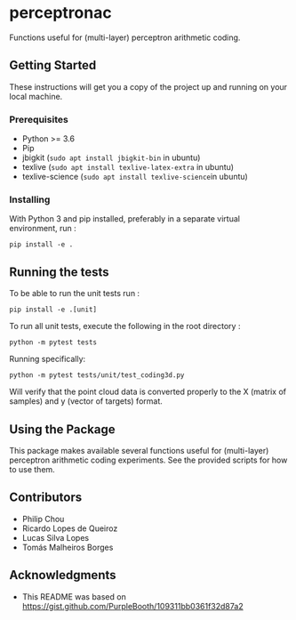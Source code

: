 # perceptronac

Functions useful for (multi-layer) perceptron arithmetic coding.

## Getting Started

These instructions will get you a copy of the project up and running on your local machine.

### Prerequisites

- Python >= 3.6
- Pip
- jbigkit (`sudo apt install jbigkit-bin` in ubuntu)
- texlive (`sudo apt install texlive-latex-extra` in ubuntu)
- texlive-science (`sudo apt install texlive-science`in ubuntu)

### Installing

With Python 3 and pip installed, preferably in a separate virtual environment, run :
```
pip install -e .
```

## Running the tests

To be able to run the unit tests run :
```
pip install -e .[unit]
```
To run all unit tests, execute the following in the root directory :
```
python -m pytest tests
```
Running specifically:
```
python -m pytest tests/unit/test_coding3d.py
```
Will verify that the point cloud data is converted properly to the X (matrix of samples) and y (vector of targets) format.

## Using the Package

This package makes available several functions useful for (multi-layer) perceptron arithmetic coding experiments. See the provided scripts for how to use them. 

## Contributors

- Philip Chou
- Ricardo Lopes de Queiroz
- Lucas Silva Lopes
- Tomás Malheiros Borges

## Acknowledgments

- This README was based on https://gist.github.com/PurpleBooth/109311bb0361f32d87a2